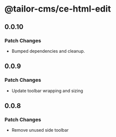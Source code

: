 # @tailor-cms/ce-html-edit

## 0.0.10

### Patch Changes

- Bumped dependencies and cleanup.

## 0.0.9

### Patch Changes

- Update toolbar wrapping and sizing

## 0.0.8

### Patch Changes

- Remove unused side toolbar
